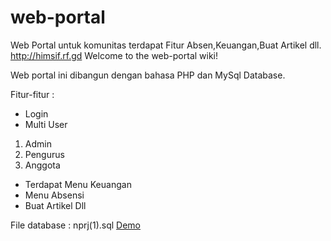 # web-portal
Web Portal untuk komunitas terdapat Fitur Absen,Keuangan,Buat Artikel dll. http://himsif.rf.gd
Welcome to the web-portal wiki!

Web portal ini dibangun dengan bahasa PHP dan MySql Database.

Fitur-fitur :
* Login
* Multi User
1. Admin
2. Pengurus
3. Anggota
* Terdapat Menu Keuangan
* Menu Absensi
* Buat Artikel 
Dll

File database : nprj(1).sql
[Demo](http://himsif.rf.gd)
